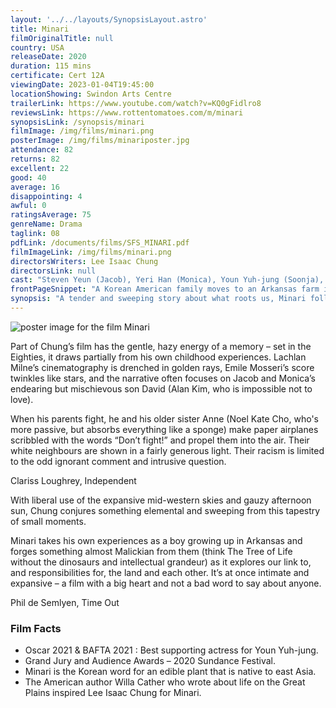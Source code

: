 ```yaml
---
layout: '../../layouts/SynopsisLayout.astro'
title: Minari
filmOriginalTitle: null
country: USA
releaseDate: 2020
duration: 115 mins
certificate: Cert 12A
viewingDate: 2023-01-04T19:45:00
locationShowing: Swindon Arts Centre
trailerLink: https://www.youtube.com/watch?v=KQ0gFidlro8
reviewsLink: https://www.rottentomatoes.com/m/minari
synopsisLink: /synopsis/minari
filmImage: /img/films/minari.png
posterImage: /img/films/minariposter.jpg
attendance: 82
returns: 82
excellent: 22
good: 40
average: 16
disappointing: 4
awful: 0
ratingsAverage: 75
genreName: Drama
taglink: 08
pdfLink: /documents/films/SFS_MINARI.pdf
filmImageLink: /img/films/minari.png
directorsWriters: Lee Isaac Chung
directorsLink: null
cast: "Steven Yeun (Jacob), Yeri Han (Monica), Youn Yuh-jung (Soonja), Alan Kim (David)                Noel Kate Cho (Anne)"
frontPageSnippet: "A Korean American family moves to an Arkansas farm in search of its own American dream.  Amidst the challenges of this new life, they discover the undeniable resilience of family and what really makes a home."
synopsis: "A tender and sweeping story about what roots us, Minari follows a Korean-American family that moves to an Arkansas farm in search of their own American Dream.  The family home changes completely with the arrival of their sly, foul-mouthed, but incredibly loving grandmother.  Amidst the instability and challenges of this new life in the rugged Ozarks, Minari shows the undeniable resilience of family and what really makes a home."
---
```


![poster image for the film Minari](/img/films/minari.png "poster image for the film Minari")

Part of Chung’s film has the gentle, hazy energy of a memory – set in the Eighties, it draws partially from his own childhood experiences. Lachlan Milne’s cinematography is drenched in golden rays, Emile Mosseri’s score twinkles like stars, and the narrative often focuses on Jacob and Monica’s endearing but mischievous son David (Alan Kim, who is impossible not to love). 

When his parents fight, he and his older sister Anne (Noel Kate Cho, who's more passive, but absorbs everything like a sponge) make paper airplanes scribbled with the words “Don’t fight!” and propel them into the air. Their white neighbours are shown in a fairly generous light. Their racism is limited to the odd ignorant comment and intrusive question.

<div class="review__author review__author--review1">
Clariss Loughrey, Independent
</div>

With liberal use of the expansive mid-western skies and gauzy afternoon sun, Chung conjures something elemental and sweeping from this tapestry of small moments.  

Minari takes his own experiences as a boy growing up in Arkansas and forges something almost Malickian from them (think The Tree of Life without the dinosaurs and intellectual grandeur) as it explores our link to, and responsibilities for, the land and each other.  It’s at once intimate and expansive – a film with a big heart and not a bad word to say about anyone.

<div class="review__author">
Phil de Semlyen, Time Out
</div>

### Film Facts

* Oscar 2021 & BAFTA 2021 : Best supporting actress for Youn Yuh-jung.
* Grand Jury and Audience Awards – 2020 Sundance Festival.
* Minari is the Korean word for an edible plant that is native to east Asia.
* The American author Willa Cather who wrote about life on the Great Plains inspired Lee Isaac Chung for Minari.